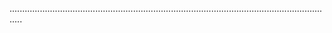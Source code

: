 .................................................................................................................................
